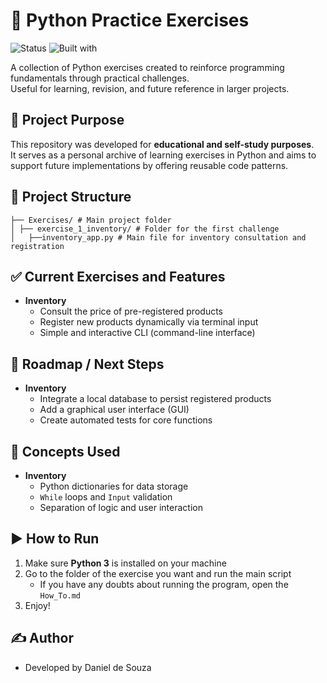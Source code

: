 # 🐍 Python Practice Exercises

![Status](https://img.shields.io/badge/status-completed-blue)
![Built with](https://img.shields.io/badge/built%20with-Python%203.13-yellow)

A collection of Python exercises created to reinforce programming fundamentals through practical challenges.  
Useful for learning, revision, and future reference in larger projects.

## 🎯 Project Purpose

This repository was developed for **educational and self-study purposes**.  
It serves as a personal archive of learning exercises in Python and aims to support future implementations by offering reusable code patterns.

## 📁 Project Structure

``` 
├── Exercises/ # Main project folder
│ ├── exercise_1_inventory/ # Folder for the first challenge
│   ├──inventory_app.py # Main file for inventory consultation and registration
```

## ✅ Current Exercises and Features

- **Inventory** 
    - Consult the price of pre-registered products
    - Register new products dynamically via terminal input
    - Simple and interactive CLI (command-line interface)

## 🚀 Roadmap / Next Steps

- **Inventory**
    - Integrate a local database to persist registered products
    - Add a graphical user interface (GUI)
    - Create automated tests for core functions

## 🧠 Concepts Used

- **Inventory**
    - Python dictionaries for data storage  
    - `While` loops and `Input` validation  
    - Separation of logic and user interaction

## ▶️ How to Run

1. Make sure **Python 3** is installed on your machine
2. Go to the folder of the exercise you want and run the main script
    - If you have any doubts about running the program, open the `How_To.md`
4. Enjoy!

## ✍️ Author
- Developed by Daniel de Souza
